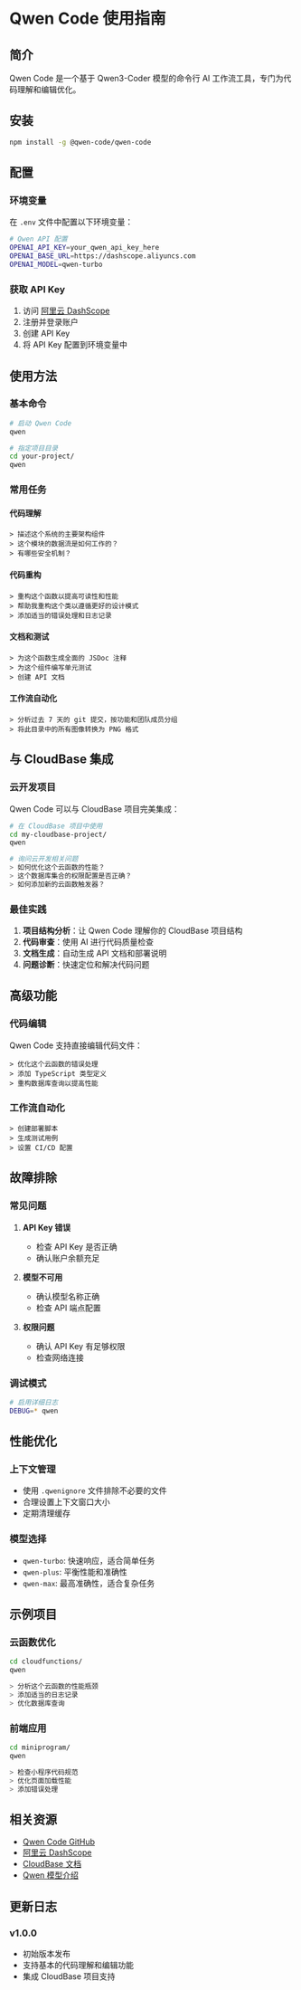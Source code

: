 # Qwen Code 使用指南

## 简介

Qwen Code 是一个基于 Qwen3-Coder 模型的命令行 AI 工作流工具，专门为代码理解和编辑优化。

## 安装

```bash
npm install -g @qwen-code/qwen-code
```

## 配置

### 环境变量

在 `.env` 文件中配置以下环境变量：

```bash
# Qwen API 配置
OPENAI_API_KEY=your_qwen_api_key_here
OPENAI_BASE_URL=https://dashscope.aliyuncs.com
OPENAI_MODEL=qwen-turbo
```

### 获取 API Key

1. 访问 [阿里云 DashScope](https://dashscope.aliyun.com/)
2. 注册并登录账户
3. 创建 API Key
4. 将 API Key 配置到环境变量中

## 使用方法

### 基本命令

```bash
# 启动 Qwen Code
qwen

# 指定项目目录
cd your-project/
qwen
```

### 常用任务

#### 代码理解

```
> 描述这个系统的主要架构组件
> 这个模块的数据流是如何工作的？
> 有哪些安全机制？
```

#### 代码重构

```
> 重构这个函数以提高可读性和性能
> 帮助我重构这个类以遵循更好的设计模式
> 添加适当的错误处理和日志记录
```

#### 文档和测试

```
> 为这个函数生成全面的 JSDoc 注释
> 为这个组件编写单元测试
> 创建 API 文档
```

#### 工作流自动化

```
> 分析过去 7 天的 git 提交，按功能和团队成员分组
> 将此目录中的所有图像转换为 PNG 格式
```

## 与 CloudBase 集成

### 云开发项目

Qwen Code 可以与 CloudBase 项目完美集成：

```bash
# 在 CloudBase 项目中使用
cd my-cloudbase-project/
qwen

# 询问云开发相关问题
> 如何优化这个云函数的性能？
> 这个数据库集合的权限配置是否正确？
> 如何添加新的云函数触发器？
```

### 最佳实践

1. **项目结构分析**：让 Qwen Code 理解你的 CloudBase 项目结构
2. **代码审查**：使用 AI 进行代码质量检查
3. **文档生成**：自动生成 API 文档和部署说明
4. **问题诊断**：快速定位和解决代码问题

## 高级功能

### 代码编辑

Qwen Code 支持直接编辑代码文件：

```
> 优化这个云函数的错误处理
> 添加 TypeScript 类型定义
> 重构数据库查询以提高性能
```

### 工作流自动化

```
> 创建部署脚本
> 生成测试用例
> 设置 CI/CD 配置
```

## 故障排除

### 常见问题

1. **API Key 错误**
    - 检查 API Key 是否正确
    - 确认账户余额充足

2. **模型不可用**
    - 确认模型名称正确
    - 检查 API 端点配置

3. **权限问题**
    - 确认 API Key 有足够权限
    - 检查网络连接

### 调试模式

```bash
# 启用详细日志
DEBUG=* qwen
```

## 性能优化

### 上下文管理

- 使用 `.qwenignore` 文件排除不必要的文件
- 合理设置上下文窗口大小
- 定期清理缓存

### 模型选择

- `qwen-turbo`: 快速响应，适合简单任务
- `qwen-plus`: 平衡性能和准确性
- `qwen-max`: 最高准确性，适合复杂任务

## 示例项目

### 云函数优化

```bash
cd cloudfunctions/
qwen

> 分析这个云函数的性能瓶颈
> 添加适当的日志记录
> 优化数据库查询
```

### 前端应用

```bash
cd miniprogram/
qwen

> 检查小程序代码规范
> 优化页面加载性能
> 添加错误处理
```

## 相关资源

- [Qwen Code GitHub](https://github.com/QwenLM/qwen-code)
- [阿里云 DashScope](https://dashscope.aliyun.com/)
- [CloudBase 文档](https://cloud.tencent.com/document/product/876)
- [Qwen 模型介绍](https://qwen.readthedocs.io/)

## 更新日志

### v1.0.0

- 初始版本发布
- 支持基本的代码理解和编辑功能
- 集成 CloudBase 项目支持
